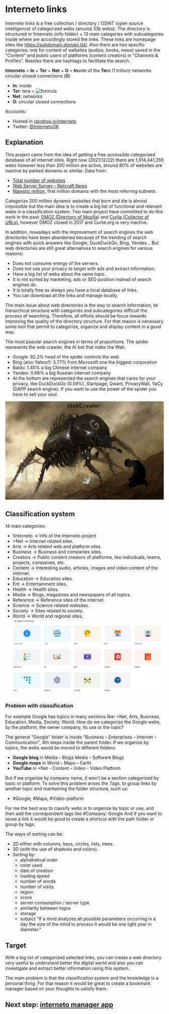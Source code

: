 # Interneto links
Interneto links is a free collection / directory / OSINT (open source intelligence) of categorized webs (around 33k webs).
The directory is structured in !Interneto (info folder) + 13 main categories with subcategories inside where are accordingly stored the links. These links are homepage sites like https://subdomain.domain.tld/. Also there are two  specific categories: one for content of websites (audios, books, news) saved in the "Content" and public users of platforms (content creators) in "Channels & Profiles". Besides there are hashtags to facilitate the search.

**Interneto** = **In** + **Ter** + **Net** + **O** = **In**side of the **Ter**a (1 trillion) networks circular closed connections (**O**)
- **In**: inside
- **Ter**: tera = ![formula](https://render.githubusercontent.com/render/math?math=1%20\cdot%2010^{12})
- **Net**: networks
- **O**: circular closed connections

Accounts:
- Hosted in [raindrop.io/interneto](https://raindrop.io/Interneto)
- Twitter: [@InternetoOK](https://twitter.com/InternetoOK)

## Explanation

This project came from the idea of getting a free accessible categorized database of all internet sites. Right now (2021/12/22) there are 1,914,441,355 webs however less than 200 million are active, around 80% of websites are inactive by parked domains or similar.
Data from:
- [Total number of websites](https://www.internetlivestats.com/total-number-of-websites/)
- [Web Server Survey - Netcraft News](https://news.netcraft.com/archives/category/web-server-survey/)
- [Majestic million](https://majestic.com/reports/majestic-million), first million domains with the most referring subnets.

Categorize 200 million dynamic websites that born and die is almost impossible but the main idea is to create a big list of functional  and relevant webs in a classification system. Two main project have committed to do this work in the past: [DMOZ (Directory of Mozilla)](http://dmoz-odp.org) and [Curlie (Collector of URLs)](http://Curlie.org), however DMOZ closed in 2017 and Curlie.org is very inactive.

In addition, nowadays with the improvement of search engines the web directories have been abandoned because of the trending of search engines with quick answers like Google, DuckDuckGo, Bing, Yandex... But web directories are still great alternatives to search engines for various reasons:
- Does not consume energy of the servers.
- Does not use your privacy to target with ads and extract information.
- Have a big list of webs about the same topic.
- It is not sorted by marketing, ads or SEO position instead of search engines do. 
- It is totally free as always you have a local database of links.
- You can download all the links and manage locally. 

The main issue about web directories is the way to search information, its hierarchical structure with categories and subcategories difficult the process of searching. Therefore, all efforts should be focus towards improving the quality of the directory structure. For that reason is necessary some tool that permit to categorize, organize and display content in a good way.

The most popular search engines in terms of proportions. The spider represents the web crawler, the AI bot that index the Web.
- Google: 92.2% head of the spider controls the web
- Bing (also Yahoo!): 3.77% from Microsoft one the biggest corporation
- Baidu: 1.45% a big Chinese internet company
- Yandex: 0.68% a big Russian internet company
- At the bottom are represented the search engines that cares for your privacy, like DuckDuckGo (0.59%), Startpage, Qwant, PrivacyWall, YaCy (DAPP search engine). If you want to use the power of the spider you have to sell your soul.

![Web-spider](./img/web-spider.png)

## Classification system

14 main categories:
- !Interneto -> Info of the Interneto project
- +Net -> Internet related sites.
- Arts -> Arts related web and platform sites.
- Business -> Business and companies sites.
- Creators -> Public content creators of platforms, like individuals, teams, projects, companies, etc.
- Content -> Interesting audio, articles, images and video content of the internet.
- Education -> Education sites.
- Ent -> Entertainment sites.
- Health -> Health sites.
- Media -> Blogs, magazines and newspapers of all topics.
- Reference -> Reference sites of the internet.
- Science -> Science related websites.
- Society -> Sites related to society.
- World -> World and regional sites.
![Categories screenshot](./img/interneto-links-categories.jpg)

### Problem with classification
For example Google has topics in many sections like: +Net, Arts, Business, Education, Media, Society, World. How do we categorize the Google webs, by the platform, the owner company, its use or the topic? 

The general "Google" folder is inside "Business – Enterprises – Internet – Communication", 4th steps inside the parent folder. If we organize by topics, the webs would be moved to different folders:
- **Google blog** in Media – Blogs Media – Software Blogs
- **Google maps** in World – Maps – Earth
- **YouTube** in +Net - Content – Video - Video Platform

But if we organize by company name, it won't be a section categorized by topic or platform. To solve this problem arises the _Tags_, to group links by another topic and maintaining the folder structure, such us:
- \#Google, \#Maps, \#Video-platform
	
For me the best way to classify webs is to organize by topic or use, and then add the correspondent tags like \#Company: Google
And if you want to reuse a link it would be good to create a shortcut with the path folder or group by tags.

The ways of sorting can be:  
- 2D either with columns, keys, circles, lists, trees.  
- 3D (with the use of shadows and colors).
- Sorting by:
	- alphabetical order
	- color used
	- date of creation
	- loading speed
	- number of words
	- number of visits
	- region
	- score
	- server consumption / server type
	- similarity between logos
	- storage
	- subject
"If a mind analyzes all possible parameters occurring in a day the size of the mind to process it would be one light year in diameter."
	
## Target
With a big list of categorized selected links, you can create a web directory very useful to understand better the digital world and also you can investigate and extract better information using this system.

The main problem is that the classification system and the knowledge is a personal thing. For that reason it would be great to create a bookmark manager based on your thoughts to satisfy them.

## Next step: [interneto manager app](https://github.com/interneto/interneto-manager)
